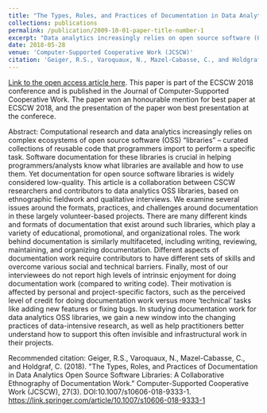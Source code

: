 ```yaml
---
title: "The Types, Roles, and Practices of Documentation in Data Analytics Open Source Software Libraries: A Collaborative Ethnography of Documentation Work"
collections: publications
permalink: /publication/2009-10-01-paper-title-number-1
excerpt: "Data analytics increasingly relies on open source software (OSS) libraries that extend scripted languages like python and R. Software documentation for these libraries is crucial for people across all experience levels, but documentation work raises many challenges, particularly in open source communities. In this collaboration between ethnographers and data scientists, we discuss the types, roles, practices, and motivations around documentation in data analytics OSS libraries."
date: 2018-05-28
venue: 'Computer-Supported Cooperative Work (JCSCW)'
citation: 'Geiger, R.S., Varoquaux, N., Mazel-Cabasse, C., and Holdgraf, C. (2018). ”The Types, Roles, and Practices of Documentation in Data Analytics Open Source Software Libraries: A Collaborative Ethnography of Documentation Work.” Computer-Supported Cooperative Work (JCSCW), 27(3). DOI:10.1007/s10606-018-9333-1 <a href="https://link.springer.com/article/10.1007/s10606-018-9333-1">https://link.springer.com/article/10.1007/s10606-018-9333-1</a>'
---
```


<a href='https://link.springer.com/article/10.1007/s10606-018-9333-1'>Link to the open access article here</a>. This paper is part of the ECSCW 2018 conference and is published in the Journal of Computer-Supported Cooperative Work. The paper won an honourable mention for best paper at ECSCW 2018, and the presentation of the paper won best presentation at the conferece.

Abstract: Computational research and data analytics increasingly relies on complex ecosystems of open source software (OSS) “libraries” – curated collections of reusable code that programmers import to perform a specific task. Software documentation for these libraries is crucial in helping programmers/analysts know what libraries are available and how to use them. Yet documentation for open source software libraries is widely considered low-quality. This article is a collaboration between CSCW researchers and contributors to data analytics OSS libraries, based on ethnographic fieldwork and qualitative interviews. We examine several issues around the formats, practices, and challenges around documentation in these largely volunteer-based projects. There are many different kinds and formats of documentation that exist around such libraries, which play a variety of educational, promotional, and organizational roles. The work behind documentation is similarly multifaceted, including writing, reviewing, maintaining, and organizing documentation. Different aspects of documentation work require contributors to have different sets of skills and overcome various social and technical barriers. Finally, most of our interviewees do not report high levels of intrinsic enjoyment for doing documentation work (compared to writing code). Their motivation is affected by personal and project-specific factors, such as the perceived level of credit for doing documentation work versus more ‘technical’ tasks like adding new features or fixing bugs. In studying documentation work for data analytics OSS libraries, we gain a new window into the changing practices of data-intensive research, as well as help practitioners better understand how to support this often invisible and infrastructural work in their projects.

Recommended citation: Geiger, R.S., Varoquaux, N., Mazel-Cabasse, C., and Holdgraf, C. (2018). "The Types, Roles, and Practices of Documentation in Data Analytics Open Source Software Libraries: A Collaborative Ethnography of Documentation Work." Computer-Supported Cooperative Work (JCSCW), 27(3). DOI:10.1007/s10606-018-9333-1. https://link.springer.com/article/10.1007/s10606-018-9333-1
